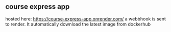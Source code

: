 ## course express app

hosted here: https://course-express-app.onrender.com/
a webbhook is sent to render. It automatically download the latest image from dockerhub
